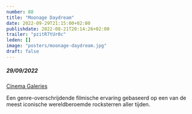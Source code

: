 ```yaml
---
number: 88
title: "Moonage Daydream"
date: 2022-09-29T21:15:00+02:00
publishdate: 2022-08-21T20:14:26+02:00
trailer: "pzitR7tUr0c"
leden: []
image: "posters/moonage-daydream.jpg"
draft: false
---
```


##### 29/09/2022 

[Cinema Galeries](https://galeries.be/nl/moonage-daydream/)

Een genre-overschrijdende filmische ervaring gebaseerd op een van de meest
iconische wereldberoemde rocksterren aller tijden.
 <!--more-->
